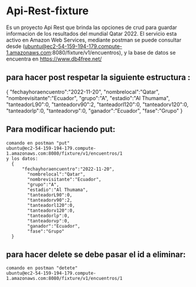 # Api-Rest-fixture
Es un proyecto Api Rest que brinda las opciones de crud para guardar informacion de los resultados del mundial Qatar 2022.
El servicio esta activo en Amazon Web Services, mediante postman se puede consultar desde (ubuntu@ec2-54-159-194-179.compute-1.amazonaws.com:8080/fixture/v1/encuentros), y la base de datos se encuentra en https://www.db4free.net/
## para hacer post respetar la siguiente estructura :
  {
    "fechayhoraencuentro":"2022-11-20",
		"nombrelocal":"Qatar",
		"nombrevisitante":"Ecuador",
		"grupo":"A",
		"estadio":"Al Thumama",
		"tanteadorL90":0,
		"tanteadorv90":2,
		"tanteadorl120":0,
		"tanteadorv120":0,
		"tanteadorlp":0,
		"tanteadorvp":0,
		"ganador":"Ecuador",
		"fase":"Grupo"
  }
  ## Para modificar haciendo put:
    comando en postman "put"
    ubuntu@ec2-54-159-194-179.compute-1.amazonaws.com:8080/fixture/v1/encuentros/1
    y los datos:
      {
    	  "fechayhoraencuentro":"2022-11-20",
		    "nombrelocal":"Qatar",
		    "nombrevisitante":"Ecuador",
		    "grupo":"A",
		    "estadio":"Al Thumama",
		    "tanteadorL90":0,
		    "tanteadorv90":2,
		    "tanteadorl120":0,
		    "tanteadorv120":0,
		    "tanteadorlp":0,
		    "tanteadorvp":0,
		    "ganador":"Ecuador",
		    "fase":"Grupo"
      }
  
  ## para hacer delete se debe pasar el id a eliminar:
    comando en postman "detete"
    ubuntu@ec2-54-159-194-179.compute-1.amazonaws.com:8080/fixture/v1/encuentros/1
    
